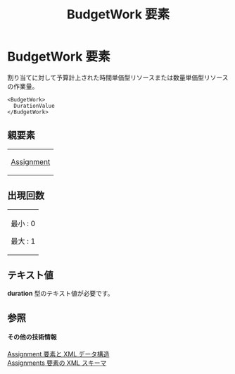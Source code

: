 ﻿---
title: BudgetWork 要素
TOCTitle: BudgetWork 要素
ms:assetid: 53274c16-a78b-474a-b546-e0f42b443979
ms:mtpsurl: https://msdn.microsoft.com/ja-jp/library/Bb968506(v=office.12)
ms:contentKeyID: 16737190
ms.date: 06/30/2008
mtps_version: v=office.12
ms.translationtype: HT
---

# BudgetWork 要素

割り当てに対して予算計上された時間単価型リソースまたは数量単価型リソースの作業量。

    <BudgetWork>
      DurationValue
    </BudgetWork>

## 親要素

<table>
<colgroup>
<col style="width: 100%" />
</colgroup>
<tbody>
<tr class="odd">
<td><p><a href="assignment-element.md">Assignment</a></p></td>
</tr>
</tbody>
</table>


## 出現回数


<table>
<colgroup>
<col style="width: 100%" />
</colgroup>
<tbody>
<tr class="odd">
<td><p>最小 : 0</p>
<p>最大 : 1</p></td>
</tr>
</tbody>
</table>


## テキスト値

**duration** 型のテキスト値が必要です。

## 参照

#### その他の技術情報

[Assignment 要素と XML データ構造](assignment-elements-and-xml-structure.md)  
[Assignments 要素の XML スキーマ](xml-schema-for-the-assignments-element.md)

